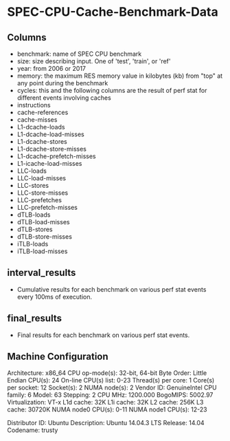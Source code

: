 # SPEC-CPU-Cache-Benchmark-Data

## Columns
*  benchmark: name of SPEC CPU benchmark
*  size: size describing input. One of 'test', 'train', or 'ref'
*  year: from 2006 or 2017
*  memory: the maximum RES memory value in kilobytes (kb) from "top" at any point during the benchmark
*  cycles: this and the following columns are the result of perf stat for different events involving caches
*  instructions
*  cache-references
*  cache-misses
*  L1-dcache-loads
*  L1-dcache-load-misses
*  L1-dcache-stores
*  L1-dcache-store-misses
*  L1-dcache-prefetch-misses
*  L1-icache-load-misses
*  LLC-loads
*  LLC-load-misses
*  LLC-stores
*  LLC-store-misses
*  LLC-prefetches
*  LLC-prefetch-misses
*  dTLB-loads
*  dTLB-load-misses
*  dTLB-stores
*  dTLB-store-misses
*  iTLB-loads
*  iTLB-load-misses

## interval_results
*  Cumulative results for each benchmark on various perf stat events every 100ms of execution.

## final_results
*  Final results for each benchmark on various perf stat events.

## Machine Configuration
Architecture:          x86_64
CPU op-mode(s):        32-bit, 64-bit
Byte Order:            Little Endian
CPU(s):                24
On-line CPU(s) list:   0-23
Thread(s) per core:    1
Core(s) per socket:    12
Socket(s):             2
NUMA node(s):          2
Vendor ID:             GenuineIntel
CPU family:            6
Model:                 63
Stepping:              2
CPU MHz:               1200.000
BogoMIPS:              5002.97
Virtualization:        VT-x
L1d cache:             32K
L1i cache:             32K
L2 cache:              256K
L3 cache:              30720K
NUMA node0 CPU(s):     0-11
NUMA node1 CPU(s):     12-23

Distributor ID:	Ubuntu
Description:	Ubuntu 14.04.3 LTS
Release:	14.04
Codename:	trusty
